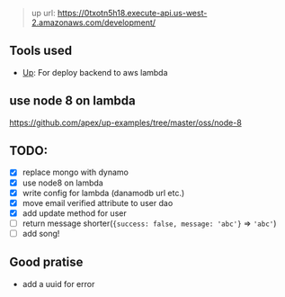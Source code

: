 > up url: https://0txotn5h18.execute-api.us-west-2.amazonaws.com/development/

## Tools used

- [Up](https://github.com/apex/up/blob/master/docs/getting-started.md): For deploy backend to aws lambda

## use node 8 on lambda

https://github.com/apex/up-examples/tree/master/oss/node-8

## TODO:

- [x] replace mongo with dynamo
- [x] use node8 on lambda
- [x] write config for lambda (danamodb url etc.)
- [x] move email verified attribute to user dao
- [x] add update method for user
- [ ] return message shorter(`{success: false, message: 'abc'}` => `'abc'`)
- [ ] add song!

## Good pratise

- add a uuid for error


